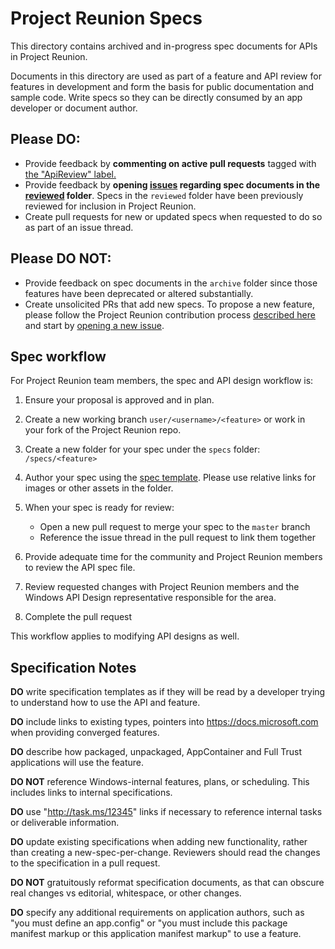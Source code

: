 # Project Reunion Specs

This directory contains archived and in-progress spec documents for APIs in
Project Reunion.

Documents in this directory are used as part of a feature and API review
for features in development and form the basis for public documentation
and sample code. Write specs so they can be directly consumed by an
app developer or document author.

## Please DO:

* Provide feedback by **commenting on active pull requests** tagged with
    [the "ApiReview" label.](https://github.com/microsoft/ProjectReunion/pulls?q=is%3Apr+is%3Aopen+label%3AApiReview)
* Provide feedback by **opening [issues](https://github.com/microsoft/ProjectReunion/issues/new/choose)
   regarding spec documents in the [reviewed](./reviewed) folder**.
   Specs in the `reviewed` folder have been previously reviewed for
   inclusion in Project Reunion.
* Create pull requests for new or updated specs when requested to do so
   as part of an issue thread.

## Please DO NOT:

* Provide feedback on spec documents in the `archive` folder since those
    features have been deprecated or altered substantially.
* Create unsolicited PRs that add new specs. To propose a new feature,
    please follow the Project Reunion contribution process [described here](../docs/contributor-guide.md)
    and start by [opening a new issue](https://github.com/microsoft/ProjectReunion/issues/new/choose).

## Spec workflow

For Project Reunion team members, the spec and API design workflow is:

1. Ensure your proposal is approved and in plan.

2. Create a new working branch ```user/<username>/<feature>``` or work in
   your fork of the Project Reunion repo.

3. Create a new folder for your spec under the ```specs``` folder: ```/specs/<feature>```

4. Author your spec using the [spec template](spec_template.md).
   Please use relative links for images or other assets in the folder.

5. When your spec is ready for review:

   * Open a new pull request to merge your spec to the ```master``` branch
   * Reference the issue thread in the pull request to link them together

6. Provide adequate time for the community and Project Reunion members to
   review the API spec file.

7. Review requested changes with Project Reunion members and the Windows
   API Design representative responsible for the area.

8. Complete the pull request

This workflow applies to modifying API designs as well.


## Specification Notes

**DO** write specification templates as if they will be read by a
developer trying to understand how to use the API and feature.

**DO** include links to existing types, pointers into https://docs.microsoft.com
when providing converged features.

**DO** describe how packaged, unpackaged, AppContainer and Full Trust
applications will use the feature.

**DO NOT** reference Windows-internal features, plans, or scheduling. This
includes links to internal specifications.

**DO** use "http://task.ms/12345" links if necessary to reference internal
tasks or deliverable information.

**DO** update existing specifications when adding new functionality,
rather than creating a new-spec-per-change. Reviewers should read the
changes to the specification in a pull request.

**DO NOT** gratuitously reformat specification documents, as that can
obscure real changes vs editorial, whitespace, or other changes.

**DO** specify any additional requirements on application authors, such
as "you must define an app.config" or "you must include this package
manifest markup or this application manifest markup" to use a feature.
